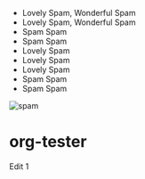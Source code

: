 * Lovely Spam, Wonderful Spam
* Lovely Spam, Wonderful Spam
* Spam Spam
* Spam Spam
* Lovely Spam
* Lovely Spam
* Lovely Spam
* Spam Spam
* Spam Spam

![spam](https://i.pinimg.com/originals/9e/5c/1e/9e5c1ec31c433143f5b380b906185c71.jpg)

# org-tester

Edit 1
